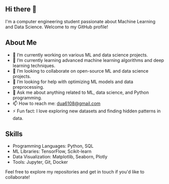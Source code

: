 ## Hi there 👋

I'm a computer engineering student passionate about Machine Learning and Data Science. Welcome to my GitHub profile!

## About Me
- 🔭 I’m currently working on various ML and data science projects.
- 🌱 I’m currently learning advanced machine learning algorithms and deep learning techniques.
- 👯 I’m looking to collaborate on open-source ML and data science projects.
- 🤔 I’m looking for help with optimizing ML models and data preprocessing.
- 💬 Ask me about anything related to ML, data science, and Python programming.
- 📫 How to reach me: dua6108@gmail.com
- ⚡ Fun fact: I love exploring new datasets and finding hidden patterns in data.

## Skills
- Programming Languages: Python, SQL
- ML Libraries: TensorFlow, Scikit-learn
- Data Visualization: Matplotlib, Seaborn, Plotly
- Tools: Jupyter, Git, Docker

Feel free to explore my repositories and get in touch if you'd like to collaborate!

<!--
**dorukku/dorukku** is a ✨ _special_ ✨ repository because its `README.md` (this file) appears on your GitHub profile.

Here are some ideas to get you started:

- 🔭 I’m currently working on ...
- 🌱 I’m currently learning ...
- 👯 I’m looking to collaborate on ...
- 🤔 I’m looking for help with ...
- 💬 Ask me about ...
- 📫 How to reach me: ...
- 😄 Pronouns: ...
- ⚡ Fun fact: ...
-->
